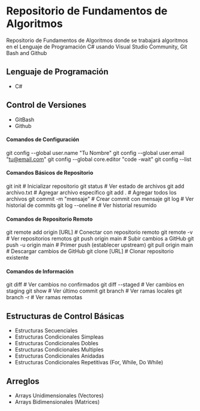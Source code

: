 # Repositorio de Fundamentos de Algoritmos

Repositorio de Fundamentos de Algoritmos donde se trabajará algoritmos en el Lenguaje de Programación C# usando Visual Studio Community, Git Bash and Github

## Lenguaje de Programación

- C#


## Control de Versiones

- GitBash
- Github

#### Comandos de Configuración
git config --global user.name "Tu Nombre"
git config --global user.email "tu@email.com"
git config --global core.editor "code -wait"
git config --list

#### Comandos Básicos de Repositorio
git init                    # Inicializar repositorio
git status                  # Ver estado de archivos
git add archivo.txt         # Agregar archivo específico
git add .                   # Agregar todos los archivos
git commit -m "mensaje"     # Crear commit con mensaje
git log                     # Ver historial de commits
git log --oneline           # Ver historial resumido

#### Comandos de Repositorio Remoto
git remote add origin [URL]    # Conectar con repositorio remoto
git remote -v                  # Ver repositorios remotos
git push origin main           # Subir cambios a GitHub
git push -u origin main        # Primer push (establecer upstream)
git pull origin main           # Descargar cambios de GitHub
git clone [URL]                # Clonar repositorio existente

#### Comandos de Información
git diff                    # Ver cambios no confirmados
git diff --staged          # Ver cambios en staging
git show                   # Ver último commit
git branch                 # Ver ramas locales
git branch -r              # Ver ramas remotas


## Estructuras de Control Básicas 

- Estructuras Secuenciales
- Estructuras Condicionales Simpleas
- Estructuras Condicionales Dobles
- Estructuras Condicionales Multiples
- Estructuras Condicionales Anidadas
- Estructuras Condicionales Repetitivas (For, While, Do While)

## Arreglos

- Arrays Unidimensionales (Vectores)
- Arrays Bidimensionales (Matrices)